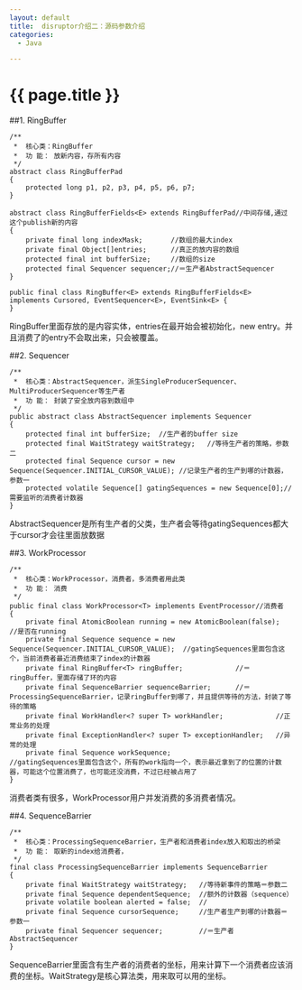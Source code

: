 ```yaml
---
layout: default
title:  disruptor介绍二：源码参数介绍 
categories:
  - Java

---
```


# {{ page.title }}


##1. RingBuffer

    /**
     *  核心类：RingBuffer
     *  功 能： 放新内容，存所有内容
     */
    abstract class RingBufferPad
    {
        protected long p1, p2, p3, p4, p5, p6, p7;
    }
    
    abstract class RingBufferFields<E> extends RingBufferPad//中间存储,通过这个publish新的内容
    {
        private final long indexMask;       //数组的最大index
        private final Object[]entries;      //真正的放内容的数组
        protected final int bufferSize;     //数组的size
        protected final Sequencer sequencer;//＝生产者AbstractSequencer
    }
    
    public final class RingBuffer<E> extends RingBufferFields<E> implements Cursored, EventSequencer<E>, EventSink<E> {
    }

RingBuffer里面存放的是内容实体，entries在最开始会被初始化，new entry。并且消费了的entry不会取出来，只会被覆盖。

##2. Sequencer

    /**
     *  核心类：AbstractSequencer，派生SingleProducerSequencer、MultiProducerSequencer等生产者
     *  功 能： 封装了安全放内容到数组中
     */
    public abstract class AbstractSequencer implements Sequencer
    {
        protected final int bufferSize;  //生产者的buffer size
        protected final WaitStrategy waitStrategy;   //等待生产者的策略，参数二
        protected final Sequence cursor = new Sequence(Sequencer.INITIAL_CURSOR_VALUE); //记录生产者的生产到哪的计数器，参数一
        protected volatile Sequence[] gatingSequences = new Sequence[0];//需要监听的消费者计数器
    }

AbstractSequencer是所有生产者的父类，生产者会等待gatingSequences都大于cursor才会往里面放数据

##3. WorkProcessor

    /**
     *  核心类：WorkProcessor，消费者，多消费者用此类
     *  功 能： 消费
     */
    public final class WorkProcessor<T> implements EventProcessor//消费者
    {
        private final AtomicBoolean running = new AtomicBoolean(false);    //是否在running
        private final Sequence sequence = new Sequence(Sequencer.INITIAL_CURSOR_VALUE);  //gatingSequences里面包含这个，当前消费者最近消费结束了index的计数器
        private final RingBuffer<T> ringBuffer;             //＝ringBuffer，里面存储了环的内容
        private final SequenceBarrier sequenceBarrier;      //＝ProcessingSequenceBarrier，记录ringBuffer到哪了，并且提供等待的方法，封装了等待的策略
        private final WorkHandler<? super T> workHandler;             //正常业务的处理
        private final ExceptionHandler<? super T> exceptionHandler;   //异常的处理
        private final Sequence workSequence;               //gatingSequences里面包含这个，所有的work指向一个，表示最近拿到了的位置的计数器，可能这个位置消费了，也可能还没消费，不过已经被占用了
    }

消费者类有很多，WorkProcessor用户并发消费的多消费者情况。

##4. SequenceBarrier


    /**
     *  核心类：ProcessingSequenceBarrier，生产者和消费者index放入和取出的桥梁
     *  功 能： 取新的index给消费者，
     */
    final class ProcessingSequenceBarrier implements SequenceBarrier
    {
        private final WaitStrategy waitStrategy;   //等待新事件的策略＝参数二
        private final Sequence dependentSequence;  //额外的计数器（sequence）
        private volatile boolean alerted = false;  //
        private final Sequence cursorSequence;     //生产者生产到哪的计数器＝参数一
        private final Sequencer sequencer;         //＝生产者AbstractSequencer
    }

SequenceBarrier里面含有生产者的消费者的坐标，用来计算下一个消费者应该消费的坐标。WaitStrategy是核心算法类，用来取可以用的坐标。
